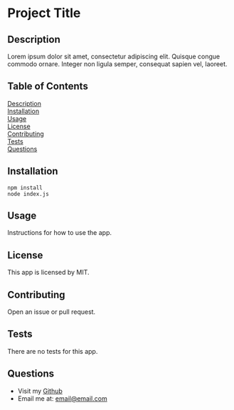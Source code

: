 # Project Title

## Description

Lorem ipsum dolor sit amet, consectetur adipiscing elit. Quisque congue commodo ornare. Integer non ligula semper, consequat sapien vel, laoreet.

## Table of Contents

[Description](#description)  
[Installation](#installation)  
[Usage](#usage)  
[License](#license)  
[Contributing](#contributing)  
[Tests](#tests)  
[Questions](#questions)

## Installation

```
npm install
node index.js
```

## Usage

Instructions for how to use the app.

## License

This app is licensed by MIT.

## Contributing

Open an issue or pull request.

## Tests

There are no tests for this app.

## Questions

- Visit my [Github](#)
- Email me at: email@email.com
